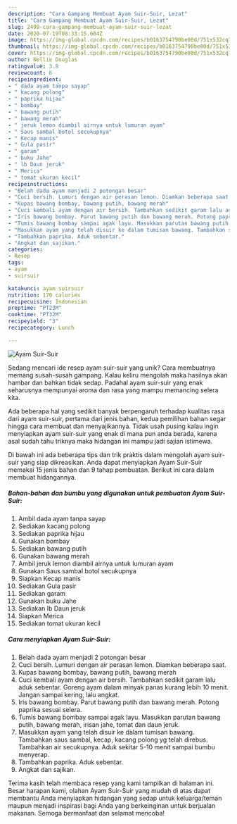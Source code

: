 ```yaml
---
description: "Cara Gampang Membuat Ayam Suir-Suir, Lezat"
title: "Cara Gampang Membuat Ayam Suir-Suir, Lezat"
slug: 2499-cara-gampang-membuat-ayam-suir-suir-lezat
date: 2020-07-19T08:33:15.604Z
image: https://img-global.cpcdn.com/recipes/b0163754790be00d/751x532cq70/ayam-suir-suir-foto-resep-utama.jpg
thumbnail: https://img-global.cpcdn.com/recipes/b0163754790be00d/751x532cq70/ayam-suir-suir-foto-resep-utama.jpg
cover: https://img-global.cpcdn.com/recipes/b0163754790be00d/751x532cq70/ayam-suir-suir-foto-resep-utama.jpg
author: Nellie Douglas
ratingvalue: 3.8
reviewcount: 6
recipeingredient:
- " dada ayam tanpa sayap"
- " kacang polong"
- " paprika hijau"
- " bombay"
- " bawang putih"
- " bawang merah"
- " jeruk lemon diambil airnya untuk lumuran ayam"
- " Saus sambal botol secukupnya"
- " Kecap manis"
- " Gula pasir"
- " garam"
- " buku Jahe"
- " lb Daun jeruk"
- " Merica"
- " tomat ukuran kecil"
recipeinstructions:
- "Belah dada ayam menjadi 2 potongan besar"
- "Cuci bersih. Lumuri dengan air perasan lemon. Diamkan beberapa saat."
- "Kupas bawang bombay, bawang putih, bawang merah"
- "Cuci kembali ayam dengan air bersih. Tambahkan sedikit garam lalu aduk sebentar. Goreng ayam dalam minyak panas kurang lebih 10 menit. Jangan sampai kering, lalu angkat."
- "Iris bawang bombay. Parut bawang putih dan bawang merah. Potong paprika sesuai selera."
- "Tumis bawang bombay sampai agak layu. Masukkan parutan bawang putih, bawang merah, irisan jahe, tomat dan daun jeruk."
- "Masukkan ayam yang telah disuir ke dalam tumisan bawang. Tambahkan saus sambal, kecap, kacang polong yg telah direbus. Tambahkan air secukupnya. Aduk sekitar 5-10 menit sampai bumbu menyerap."
- "Tambahkan paprika. Aduk sebentar."
- "Angkat dan sajikan."
categories:
- Resep
tags:
- ayam
- suirsuir

katakunci: ayam suirsuir 
nutrition: 170 calories
recipecuisine: Indonesian
preptime: "PT23M"
cooktime: "PT32M"
recipeyield: "3"
recipecategory: Lunch

---
```



![Ayam Suir-Suir](https://img-global.cpcdn.com/recipes/b0163754790be00d/751x532cq70/ayam-suir-suir-foto-resep-utama.jpg)

Sedang mencari ide resep ayam suir-suir yang unik? Cara membuatnya memang susah-susah gampang. Kalau keliru mengolah maka hasilnya akan hambar dan bahkan tidak sedap. Padahal ayam suir-suir yang enak seharusnya mempunyai aroma dan rasa yang mampu memancing selera kita.



Ada beberapa hal yang sedikit banyak berpengaruh terhadap kualitas rasa dari ayam suir-suir, pertama dari jenis bahan, kedua pemilihan bahan segar hingga cara membuat dan menyajikannya. Tidak usah pusing kalau ingin menyiapkan ayam suir-suir yang enak di mana pun anda berada, karena asal sudah tahu triknya maka hidangan ini mampu jadi sajian istimewa.


Di bawah ini ada beberapa tips dan trik praktis dalam mengolah ayam suir-suir yang siap dikreasikan. Anda dapat menyiapkan Ayam Suir-Suir memakai 15 jenis bahan dan 9 tahap pembuatan. Berikut ini cara dalam membuat hidangannya.

<!--inarticleads1-->

##### Bahan-bahan dan bumbu yang digunakan untuk pembuatan Ayam Suir-Suir:

1. Ambil  dada ayam tanpa sayap
1. Sediakan  kacang polong
1. Sediakan  paprika hijau
1. Gunakan  bombay
1. Sediakan  bawang putih
1. Gunakan  bawang merah
1. Ambil  jeruk lemon diambil airnya untuk lumuran ayam
1. Gunakan  Saus sambal botol secukupnya
1. Siapkan  Kecap manis
1. Sediakan  Gula pasir
1. Sediakan  garam
1. Gunakan  buku Jahe
1. Sediakan  lb Daun jeruk
1. Siapkan  Merica
1. Sediakan  tomat ukuran kecil




<!--inarticleads2-->

##### Cara menyiapkan Ayam Suir-Suir:

1. Belah dada ayam menjadi 2 potongan besar
1. Cuci bersih. Lumuri dengan air perasan lemon. Diamkan beberapa saat.
1. Kupas bawang bombay, bawang putih, bawang merah
1. Cuci kembali ayam dengan air bersih. Tambahkan sedikit garam lalu aduk sebentar. Goreng ayam dalam minyak panas kurang lebih 10 menit. Jangan sampai kering, lalu angkat.
1. Iris bawang bombay. Parut bawang putih dan bawang merah. Potong paprika sesuai selera.
1. Tumis bawang bombay sampai agak layu. Masukkan parutan bawang putih, bawang merah, irisan jahe, tomat dan daun jeruk.
1. Masukkan ayam yang telah disuir ke dalam tumisan bawang. Tambahkan saus sambal, kecap, kacang polong yg telah direbus. Tambahkan air secukupnya. Aduk sekitar 5-10 menit sampai bumbu menyerap.
1. Tambahkan paprika. Aduk sebentar.
1. Angkat dan sajikan.




Terima kasih telah membaca resep yang kami tampilkan di halaman ini. Besar harapan kami, olahan Ayam Suir-Suir yang mudah di atas dapat membantu Anda menyiapkan hidangan yang sedap untuk keluarga/teman maupun menjadi inspirasi bagi Anda yang berkeinginan untuk berjualan makanan. Semoga bermanfaat dan selamat mencoba!
